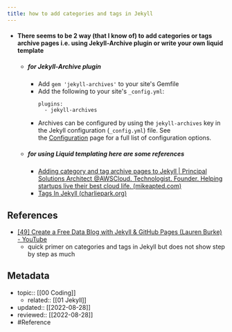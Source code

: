 ```yaml
---
title: how to add categories and tags in Jekyll
---
```


- #### There seems to be 2 way (that I know of) to add categories or tags archive pages i.e. using Jekyll-Archive plugin or write your own liquid template
	- ##### for Jekyll-Archive plugin
		- Add `gem 'jekyll-archives'` to your site's Gemfile
		- Add the following to your site's `_config.yml`:
			```
			plugins:
			  - jekyll-archives
			```
		- Archives can be configured by using the `jekyll-archives` key in the Jekyll configuration (`_config.yml`) file. See the [Configuration](https://github.com/jekyll/jekyll-archives/blob/master/docs/configuration.md) page for a full list of configuration options.
	- ##### for using Liquid templating here are some references
		- [Adding category and tag archive pages to Jekyll | Principal Solutions Architect @AWSCloud. Technologist. Founder. Helping startups live their best cloud life. (mikeapted.com)](https://www.mikeapted.com/jekyll/2015/12/30/category-and-tag-archives-in-jekyll-no-plugins/)
		- [Tags In Jekyll (charliepark.org)](https://charliepark.org/tags-in-jekyll)

## References
- [[49] Create a Free Data Blog with Jekyll & GitHub Pages (Lauren Burke) - YouTube](https://www.youtube.com/watch?v=7SBXl94xNl8)
	- quick primer on categories and tags in Jekyll but does not show step by step as much

## Metadata
- topic:: [[00 Coding]]
	- related:: [[01 Jekyll]]
- updated:: [[2022-08-28]]
- reviewed:: [[2022-08-28]]
- #Reference 
